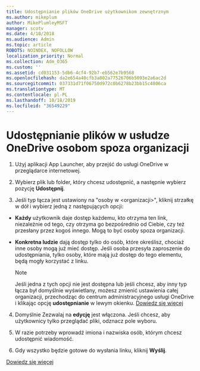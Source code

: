 ```yaml
---
title: Udostępnianie plików OneDrive użytkownikom zewnętrznym
ms.author: mikeplum
author: MikePlumleyMSFT
manager: scotv
ms.date: 4/10/2018
ms.audience: Admin
ms.topic: article
ROBOTS: NOINDEX, NOFOLLOW
localization_priority: Normal
ms.collection: Adm_O365
ms.custom: ''
ms.assetid: cd031153-5db6-4cf4-92b7-eb562e7b9568
ms.openlocfilehash: da2e654a40cfb3a802a77526706b5093e2a6ac2d
ms.sourcegitcommit: 037331d71f06750d972c0b6278b23bb15c4806ca
ms.translationtype: MT
ms.contentlocale: pl-PL
ms.lasthandoff: 10/18/2019
ms.locfileid: "36549229"
---
```

# <a name="share-files-in-onedrive-with-people-outside-your-organization"></a>Udostępnianie plików w usłudze OneDrive osobom spoza organizacji

1. Użyj aplikacji App Launcher, aby przejść do usługi OneDrive w przeglądarce internetowej. 
    
2. Wybierz plik lub folder, który chcesz udostępnić, a następnie wybierz pozycję **Udostępnij**. 
    
3. Jeśli typ łącza jest ustawiony na "osoby w \<organizacji\>", kliknij strzałkę w dół i wybierz jedną z następujących opcji: 
    
  - **Każdy** użytkownik daje dostęp każdemu, kto otrzyma ten link, niezależnie od tego, czy otrzyma go bezpośrednio od Ciebie, czy też przesłany przez kogoś innego. Mogą to być osoby spoza organizacji. 
    
  - **Konkretna ludzie** dają dostęp tylko do osób, które określisz, chociaż inne osoby mogą już mieć dostęp. Jeśli osoba przesyła zaproszenie do udostępniania, tylko osoby, które mają już dostęp do tego elementu, będą mogły korzystać z linku. 
    
    > [!NOTE]
    > Jeśli jedna z tych opcji nie jest dostępna lub jeśli chcesz, aby inny typ łącza był domyślnie wyświetlany, możesz zmienić ustawienia całej organizacji, przechodząc do centrum administracyjnego usługi OneDrive i klikając opcję **udostępnianie** w lewym okienku. [Dowiedz się więcej](https://go.microsoft.com/fwlink/?linkid=871961)
  
4. Domyślnie Zezwalaj na **edycję** jest włączona. Jeśli chcesz, aby użytkownicy tylko przeglądać pliki, odznacz pole wyboru. 
    
5. W razie potrzeby wprowadź imiona i nazwiska osób, którym chcesz udostępnić wiadomość.
    
6. Gdy wszystko będzie gotowe do wysłania linku, kliknij **Wyślij**. 
    
[Dowiedz się więcej](https://go.microsoft.com/fwlink/?linkid=871861)
  

